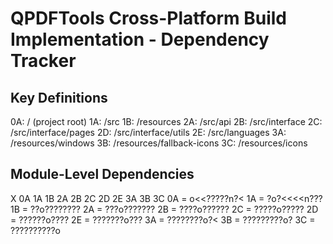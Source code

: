 # QPDFTools Cross-Platform Build Implementation - Dependency Tracker

## Key Definitions
0A: / (project root)
1A: /src
1B: /resources
2A: /src/api
2B: /src/interface
2C: /src/interface/pages
2D: /src/interface/utils
2E: /src/languages
3A: /resources/windows
3B: /resources/fallback-icons
3C: /resources/icons

## Module-Level Dependencies
X 0A 1A 1B 2A 2B 2C 2D 2E 3A 3B 3C
0A = o<<?????n?<
1A = ?o?<<<<n???
1B = ??o????????
2A = ???o???????
2B = ????o??????
2C = ?????o?????
2D = ??????o????
2E = ???????o???
3A = ????????o?<
3B = ?????????o?
3C = ??????????o